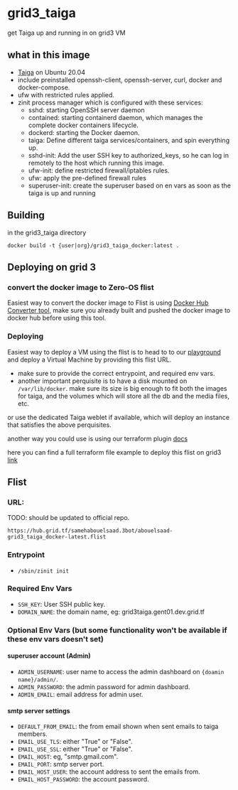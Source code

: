 # grid3_taiga

get Taiga up and running in on grid3 VM

## what in this image
- [Taiga](https://www.taiga.io/) on Ubuntu 20.04
- include preinstalled openssh-client, openssh-server, curl, docker and docker-compose.
- ufw with restricted rules applied.
- zinit process manager which is configured with these services:
     - sshd: starting OpenSSH server daemon 
     - contained: starting containerd daemon, which manages the complete docker containers lifecycle.
     - dockerd: starting the Docker daemon.
     - taiga: Define different taiga services/containers, and spin everything up. 
     - sshd-init: Add the user SSH key to authorized_keys, so he can log in remotely to the host which running this image.
     - ufw-init: define restricted firewall/iptables rules.
     - ufw: apply the pre-defined firewall rules
     - superuser-init: create the superuser based on en vars as soon as the taiga is up and running

## Building

in the grid3_taiga directory

`docker build -t {user|org}/grid3_taiga_docker:latest .`

## Deploying on grid 3

### convert the docker image to Zero-OS flist
Easiest way to convert the docker image to Flist is using [Docker Hub Converter tool](https://hub.grid.tf/docker-convert), make sure you already built and pushed the docker image to docker hub before using this tool.

### Deploying
Easiest way to deploy a VM using the flist is to head to to our [playground](https://play.grid.tf) and deploy a Virtual Machine by providing this flist URL.
* make sure to provide the correct entrypoint, and required env vars.
* another important perquisite is to have a disk mounted on `/var/lib/docker`. make sure its size is big enough to fit both the images for taiga, and the volumes which will store all the db and the media files, etc.

or use the dedicated Taiga weblet if available, which will deploy an instance that satisfies the above perquisites.

another way you could use is using our terraform plugin [docs](https://github.com/threefoldtech/terraform-provider-grid)

here you can find a full terraform file example to deploy this flist on grid3 [link](https://github.com/threefoldtech/terraform-provider-grid/tree/development/examples/resources) 

## Flist
### URL:
TODO: should be updated to official repo.
```
https://hub.grid.tf/samehabouelsaad.3bot/abouelsaad-grid3_taiga_docker-latest.flist
```

### Entrypoint
- `/sbin/zinit init`


### Required Env Vars
- `SSH_KEY`: User SSH public key.
- `DOMAIN_NAME`: the domain name, eg: grid3taiga.gent01.dev.grid.tf

### Optional Env Vars (but some functionality won't be available if these env vars doesn't set)

#### superuser account (Admin)
- `ADMIN_USERNAME`: user name to access the admin dashboard on `{doamin name}/admin/`.
- `ADMIN_PASSWORD`: the admin password for admin dashboard.
- `ADMIN_EMAIL`: email address for admin user.

#### smtp server settings
- `DEFAULT_FROM_EMAIL`: the from email shown when sent emails to taiga members.
- `EMAIL_USE_TLS`: either "True" or "False".
- `EMAIL_USE_SSL`: either "True" or "False".
- `EMAIL_HOST`: eg, "smtp.gmail.com".
- `EMAIL_PORT`: smtp server port.
- `EMAIL_HOST_USER`: the account address to sent the emails from.
- `EMAIL_HOST_PASSWORD`: the account password.
